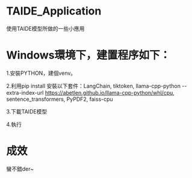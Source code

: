# TAIDE_Application
使用TAIDE模型所做的一些小應用

# Windows環境下，建置程序如下：
1.安裝PYTHON，建個venv。

2.利用pip install 安裝以下套件：LangChain, tiktoken, llama-cpp-python --extra-index-url https://abetlen.github.io/llama-cpp-python/whl/cpu, sentence_transformers, PyPDF2, faiss-cpu

3.下載TAIDE模型

4.執行

# 成效
蠻不錯der~
